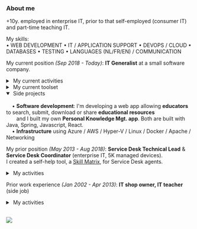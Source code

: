 ### About me

+10y. employed in enterprise IT, prior to that self-employed (consumer IT) and part-time teaching IT.<br />

My skills:<br />
• WEB DEVELOPMENT
• IT / APPLICATION SUPPORT
• DEVOPS / CLOUD
• DATABASES
• TESTING
• LANGUAGES (NL/FR/EN) / COMMUNICATION

My current position _(Sep 2018 - Today)_: 
<b>IT Generalist</b> at a small software company.
<details>
  <summary>&nbsp;My current activities</summary>
  <br />
&nbsp;&nbsp;&nbsp; • Application support: handling a business app (+200 user base)<br />
&nbsp;&nbsp;&nbsp; • DevOps: automating the software delivery process, managing infra, ChatOps<br />
&nbsp;&nbsp;&nbsp; • Databases: handling MySQL daily, building reporting queries<br />
&nbsp;&nbsp;&nbsp; • Testing: test automation, manual testing<br />
&nbsp;&nbsp;&nbsp; • Communication: collaboration with dev team and product owner<br />
</details>

<details>
  <summary>&nbsp;My current toolset</summary>
  <br />
&nbsp;&nbsp;&nbsp;&nbsp;&nbsp;MySQL, Hyper-V, Docker, Bash/Powershell, Linux, Apache, Cloud infra, Git/SVN, Tomcat, Maven,<br />
&nbsp;&nbsp;&nbsp;&nbsp;&nbsp;Java, Spring Boot, IntelliJ, VS Code, Chrome DevTools, Selenium, Postman, Jenkins, Keycloak,<br />
&nbsp;&nbsp;&nbsp;&nbsp;&nbsp;Elasticsearch, Node-RED, JIRA, Crystal Reports, RocketChat, Swagger<br />
</details>
<details open>
  <summary>&nbsp;Side projects</summary>
  <br />
&nbsp;&nbsp;&nbsp; • <b>Software development</b>: I'm developing a web app allowing <b>educators</b> to search, submit, download or share <b>educational resources</b><br />
&nbsp;&nbsp;&nbsp;&nbsp;&nbsp;&nbsp; and I built my own <b>Personal Knowledge Mgt. app</b>. Both are built with Java, Spring, Javascript, React.<br />
&nbsp;&nbsp;&nbsp; • <b>Infrastructure</b> using Azure / AWS / Hyper-V / Linux / Docker / Apache / Networking
</details>

My prior position _(May 2013 - Aug 2018)_: 
<b>Service Desk Technical Lead</b> & <b>Service Desk Coordinator</b> (enterprise IT, 5K managed devices).
<br />I created a self-help tool, a [Skill Matrix](https://github.com/JeroenAdam/skillmatrix/blob/master/SD-skill-matrix), for Service Desk agents.
<details>
  <summary>&nbsp;My activities</summary><br />
&nbsp;&nbsp;&nbsp;&nbsp;&nbsp;Incident handling (5y.), Single Point of Contact for Service Desk agents (4,5y.), Single Point of Contact for customer (3y.),<br />
&nbsp;&nbsp;&nbsp;&nbsp;&nbsp;Knowledge management (3y.), SLA reporting (2y.)
</details>

Prior work experience _(Jan 2002 - Apr 2013)_: 
<b>IT shop owner, IT teacher</b> (side job)
<details>
  <summary>&nbsp;My activities</summary><br />
&nbsp;&nbsp;&nbsp;&nbsp;&nbsp;After having been an IT-shop owner, teaching children IT-skills and acquiring a sailboat, I decided to start a new life outside the EU.
</details><br />

![](https://komarev.com/ghpvc/?username=JeroenAdam)
